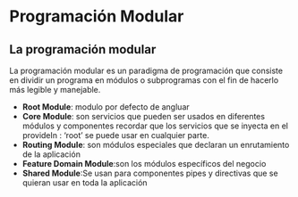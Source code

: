 # Programación Modular
## La programación modular

La programación modular es un paradigma de programación que consiste en dividir un programa en módulos o subprogramas con el fin de hacerlo más legible y manejable.

-   **Root Module**: modulo por defecto de angluar
-   **Core Module**: son servicios que pueden ser usados en diferentes módulos y componentes recordar que los servicios que se inyecta en el provideIn : ‘root’ se puede usar en cualquier parte.
-   **Routing Module**: son módulos especiales que declaran un enrutamiento de la aplicación
-   **Feature Domain Module**:son los módulos específicos del negocio
-   **Shared Module**:Se usan para componentes pipes y directivas que se quieran usar en toda la aplicación